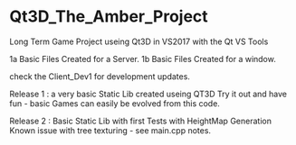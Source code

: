 # Qt3D_The_Amber_Project
Long Term Game Project useing Qt3D  in VS2017 with the Qt VS Tools

1a Basic Files Created for a Server.
1b Basic Files Created for a window.

check the Client_Dev1 for development updates.

Release 1 : a very basic Static Lib created useing QT3D
  Try it out and have fun - basic Games can easily be evolved from this code.
  
Release 2 : Basic Static Lib with first Tests with HeightMap Generation
	Known issue with tree texturing - see main.cpp notes.